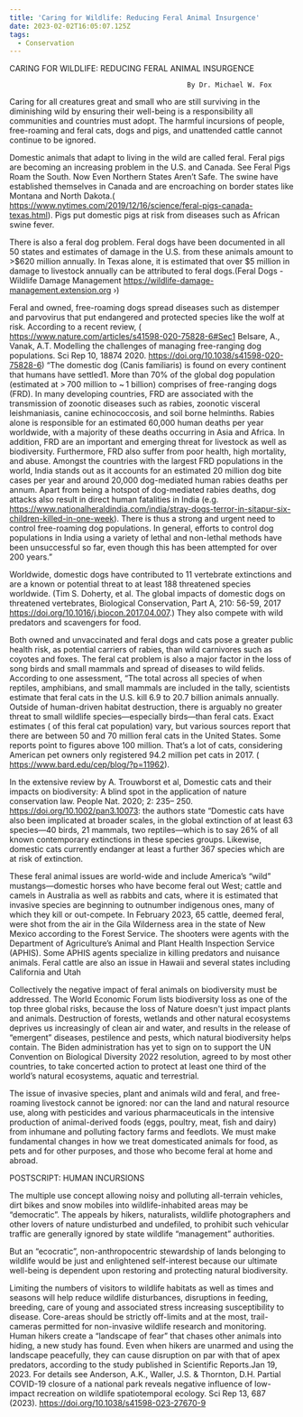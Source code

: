 ```yaml
---
title: 'Caring for Wildlife: Reducing Feral Animal Insurgence'
date: 2023-02-02T16:05:07.125Z
tags:
  - Conservation
---
```

 CARING FOR WILDLIFE: REDUCING FERAL ANIMAL INSURGENCE

                                                By Dr. Michael W. Fox 
Caring for all creatures great and small who are still surviving in the diminishing wild by ensuring their well-being is a responsibility all communities and countries must adopt. The harmful incursions of people, free-roaming and feral cats, dogs and pigs, and unattended cattle cannot continue to be ignored.

Domestic animals that adapt to living in the wild are called feral.  Feral pigs are becoming an increasing problem in the U.S. and Canada. See Feral Pigs Roam the South. Now Even Northern States Aren’t Safe. The swine have established themselves in Canada and are encroaching on border states like Montana and North Dakota.( https://www.nytimes.com/2019/12/16/science/feral-pigs-canada-texas.html). Pigs put domestic pigs at risk from diseases such as African swine fever.


There is also a feral dog problem. Feral dogs have been documented in all 50 states and estimates of damage in the U.S. from these animals amount to >$620 million annually. In Texas alone, it is estimated that over $5 million in damage to livestock annually can be attributed to feral dogs.(Feral Dogs - Wildlife Damage Management https://wildlife-damage-management.extension.org ›) 

Feral and owned, free-roaming dogs spread diseases such as distemper and parvovirus that put endangered and protected species like the wolf at risk.
According to a recent review, ( https://www.nature.com/articles/s41598-020-75828-6#Sec1 Belsare, A., Vanak, A.T. Modelling the challenges of managing free-ranging dog populations. Sci Rep 10, 18874 2020. https://doi.org/10.1038/s41598-020-75828-6)   “The domestic dog (Canis familiaris) is found on every continent that humans have settled1. More than 70% of the global dog population (estimated at > 700 million to ~ 1 billion) comprises of free-ranging dogs (FRD). In many developing countries, FRD are associated with the transmission of zoonotic diseases such as rabies, zoonotic visceral leishmaniasis, canine echinococcosis, and soil borne helminths. Rabies alone is responsible for an estimated 60,000 human deaths per year worldwide, with a majority of these deaths occurring in Asia and Africa. In addition, FRD are an important and emerging threat for livestock as well as biodiversity. Furthermore, FRD also suffer from poor health, high mortality, and abuse. Amongst the countries with the largest FRD populations in the world, India stands out as it accounts for an estimated 20 million dog bite cases per year and around 20,000 dog-mediated human rabies deaths per annum. Apart from being a hotspot of dog-mediated rabies deaths, dog attacks also result in direct human fatalities in India (e.g. https://www.nationalheraldindia.com/india/stray-dogs-terror-in-sitapur-six-children-killed-in-one-week). There is thus a strong and urgent need to control free-roaming dog populations. In general, efforts to control dog populations in India using a variety of lethal and non-lethal methods have been unsuccessful so far, even though this has been attempted for over 200 years.” 


Worldwide, domestic dogs have contributed to 11 vertebrate extinctions and are a known or potential threat to at least 188 threatened species worldwide. (Tim S. Doherty, et al. The global impacts of domestic dogs on threatened vertebrates, Biological Conservation, Part A, 210: 56-59, 2017 https://doi.org/10.1016/j.biocon.2017.04.007.)  They also compete with wild predators and scavengers for food. 


Both owned and unvaccinated and feral dogs and cats pose a greater public health risk, as potential carriers of rabies, than wild carnivores such as coyotes and foxes. The feral cat problem is also a major factor in the loss of song birds and small mammals and spread of diseases to wild felids. According to one assessment,  “The total across all species of when reptiles, amphibians, and small mammals are included in the tally, scientists estimate that feral cats in the U.S. kill 6.9 to 20.7 billion animals annually. Outside of human-driven habitat destruction, there is arguably no greater threat to small wildlife species—especially birds—than feral cats. Exact estimates ( of this feral cat population) vary, but various sources report that there are between 50 and 70 million feral cats in the United States. Some reports point to figures above 100 million. That’s a lot of cats, considering American pet owners only registered 94.2 million pet cats in 2017. ( https://www.bard.edu/cep/blog/?p=11962). 


In the extensive review by A. Trouwborst et al, Domestic cats and their impacts on biodiversity: A blind spot in the application of nature conservation law. People Nat. 2020; 2: 235– 250. https://doi.org/10.1002/pan3.10073: the authors state “Domestic cats have also been implicated at broader scales, in the global extinction of at least 63 species—40 birds, 21 mammals, two reptiles—which is to say 26% of all known contemporary extinctions in these species groups. Likewise, domestic cats currently endanger at least a further 367 species which are at risk of extinction. 


These feral animal issues are world-wide and include America’s “wild” mustangs—domestic horses who have become feral out West; cattle and camels in Australia as well as rabbits and cats, where it is estimated that invasive species are beginning to outnumber indigenous ones, many of which they kill or out-compete. In February 2023, 65 cattle, deemed feral, were shot from the air in the Gila Wilderness area in the state of New Mexico according to the Forest Service. The shooters were agents with the Department of Agriculture’s Animal and Plant Health Inspection Service (APHIS). Some APHIS agents specialize in killing predators and nuisance animals. Feral cattle are also an issue in Hawaii and several states including California and Utah

Collectively the negative impact of feral animals on biodiversity must be addressed. The World Economic Forum lists biodiversity loss as one of the top three global risks, because the loss of Nature doesn't just impact plants and animals. Destruction of forests, wetlands and other natural ecosystems deprives us increasingly of clean air and water, and results in the release of “emergent” diseases, pestilence and pests, which natural biodiversity helps contain. The Biden administration has yet to sign on to support the UN Convention on Biological Diversity 2022 resolution, agreed to by most other countries, to take concerted action to protect at least one third of the world’s natural ecosystems, aquatic and terrestrial. 

The issue of invasive species, plant and animals wild and feral, and free-roaming livestock cannot be ignored: nor can the land and natural resource use, along with pesticides and various pharmaceuticals in the intensive production of animal-derived foods (eggs, poultry, meat, fish and dairy) from inhumane and polluting factory farms and feedlots. We must make fundamental changes in how we treat domesticated animals for food, as pets and for other purposes, and those who become feral at home and abroad.




POSTSCRIPT: HUMAN INCURSIONS

The multiple use concept allowing noisy and polluting all-terrain vehicles, dirt bikes and snow mobiles into wildlife-inhabited areas may be “democratic”. The appeals by hikers, naturalists, wildlife photographers and other lovers of nature undisturbed and undefiled, to prohibit such vehicular traffic are generally ignored by state wildlife “management” authorities.

 But an “ecocratic”, non-anthropocentric stewardship of lands belonging to wildlife would be just and enlightened self-interest because our ultimate well-being is dependent upon restoring and protecting natural biodiversity.


Limiting the numbers of visitors to wildlife habitats as well as times and seasons will help reduce wildlife disturbances, disruptions in feeding, breeding, care of young and associated stress increasing susceptibility to disease. Core-areas should be strictly off-limits and at the most, trail-cameras permitted for non-invasive wildlife research and monitoring. Human hikers create a “landscape of fear” that chases other animals into hiding, a new study has found. Even when hikers are unarmed and using the landscape peacefully, they can cause disruption on par with that of apex predators, according to the study published in Scientific Reports.Jan 19, 2023. For details see Anderson, A.K., Waller, J.S. & Thornton, D.H. Partial COVID-19 closure of a national park reveals negative influence of low-impact recreation on wildlife spatiotemporal ecology. Sci Rep 13, 687 (2023). https://doi.org/10.1038/s41598-023-27670-9

